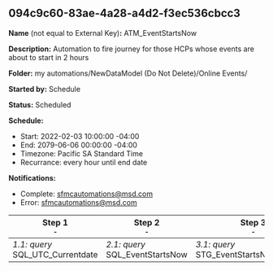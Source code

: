 ## 094c9c60-83ae-4a28-a4d2-f3ec536cbcc3

**Name** (not equal to External Key)**:** ATM_EventStartsNow

**Description:** Automation to fire journey for those HCPs whose events are about to start in 2 hours

**Folder:** my automations/NewDataModel (Do Not Delete)/Online Events/

**Started by:** Schedule

**Status:** Scheduled

**Schedule:**

* Start: 2022-02-03 10:00:00 -04:00
* End: 2079-06-06 00:00:00 -04:00
* Timezone: Pacific SA Standard Time
* Recurrance: every hour until end date

**Notifications:**

* Complete: sfmcautomations@msd.com
* Error: sfmcautomations@msd.com

| Step 1<br>_<small>-</small>_ | Step 2<br>_<small>-</small>_ | Step 3<br>_<small>-</small>_ |
| --- | --- | --- |
| _1.1: query_<br>SQL_UTC_Currentdate | _2.1: query_<br>SQL_EventStartsNow | _3.1: query_<br>STG_EventStartsNow_Dummy |
